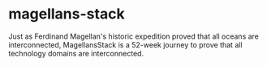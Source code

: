 # magellans-stack
Just as Ferdinand Magellan's historic expedition proved that all oceans are interconnected, MagellansStack is a 52-week journey to prove that all technology domains are interconnected. 
